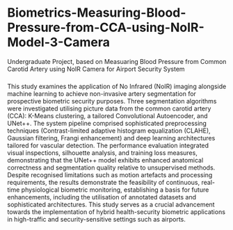 # Biometrics-Measuring-Blood-Pressure-from-CCA-using-NoIR-Model-3-Camera
Undergraduate Project, based on Measuaring Blood Pressure from Common Carotid Artery using NoIR Camera for Airport Security System

###
This study examines the application of No Infrared (NoIR) imaging alongside machine
learning to achieve non-invasive artery segmentation for prospective biometric
security purposes. Three segmentation algorithms were investigated utilising picture
data from the common carotid artery (CCA): K-Means clustering, a tailored
Convolutional Autoencoder, and UNet++. The system pipeline comprised
sophisticated preprocessing techniques (Contrast-limited adaptive histogram
equalization (CLAHE), Gaussian filtering, Frangi enhancement) and deep learning
architectures tailored for vascular detection. The performance evaluation integrated
visual inspections, silhouette analysis, and training loss measures, demonstrating that
the UNet++ model exhibits enhanced anatomical correctness and segmentation
quality relative to unsupervised methods. Despite recognised limitations such as
motion artefacts and processing requirements, the results demonstrate the feasibility
of continuous, real-time physiological biometric monitoring, establishing a basis for
future enhancements, including the utilisation of annotated datasets and sophisticated
architectures. This study serves as a crucial advancement towards the implementation
of hybrid health-security biometric applications in high-traffic and security-sensitive
settings such as airports.
###
